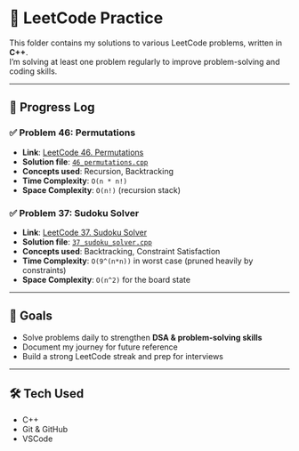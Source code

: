 # 🧩 LeetCode Practice  

This folder contains my solutions to various LeetCode problems, written in **C++**.  
I’m solving at least one problem regularly to improve problem-solving and coding skills.  

---

## 📅 Progress Log  

### ✅ Problem 46: Permutations  
- **Link**: [LeetCode 46. Permutations](https://leetcode.com/problems/permutations/)  
- **Solution file**: [`46_permutations.cpp`](46_permutations.cpp)  
- **Concepts used**: Recursion, Backtracking  
- **Time Complexity**: `O(n * n!)`  
- **Space Complexity**: `O(n!)` (recursion stack)

### ✅ Problem 37: Sudoku Solver  
- **Link**: [LeetCode 37. Sudoku Solver](https://leetcode.com/problems/sudoku-solver/)  
- **Solution file**: [`37_sudoku_solver.cpp`](37_Sudoku_Solver.cpp)  
- **Concepts used**: Backtracking, Constraint Satisfaction  
- **Time Complexity**: `O(9^(n*n))` in worst case (pruned heavily by constraints)  
- **Space Complexity**: `O(n^2)` for the board state  

---

## 🔮 Goals  
- Solve problems daily to strengthen **DSA & problem-solving skills**  
- Document my journey for future reference  
- Build a strong LeetCode streak and prep for interviews  

---

## 🛠️ Tech Used  
- C++  
- Git & GitHub  
- VSCode  
